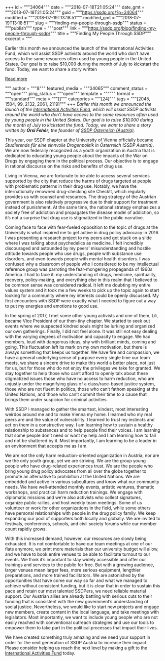 +++
id = """34064"""
date = """2018-07-18T21:05:24"""
date_gmt = """2018-07-18T21:05:24"""
guid = """https://ssdp.org/?p=34064"""
modified = """2018-07-19T13:18:51"""
modified_gmt = """2018-07-19T13:18:51"""
slug = """finding-my-people-through-ssdp"""
status = """publish"""
type = """post"""
link = """https://ssdp.org/blog/finding-my-people-through-ssdp/"""
title = """Finding My People Through SSDP"""
excerpt = """<p>Earlier this month we announced the launch of the International Activities Fund, which will assist SSDP activists around the world who don’t have access to the same resources often used by young people in the United States. Our goal is to raise $10,000 during the month of July to kickstart the fund. Today, we want to share a story written</p>
<div class="h10"></div>
<p><a class="more-link2 flat" href="https://ssdp.org/blog/finding-my-people-through-ssdp/">Read more</a></p>
"""
author = """8"""
featured_media = """34065"""
comment_status = """open"""
ping_status = """open"""
template = """"""
format = """standard"""
meta = """[]"""
categories = """[24]"""
tags = """[2045, 1504, 99, 2132, 2061, 2119]"""
+++
<em><span style="font-weight: 400;">Earlier this month we announced the launch of the </span><a href="https://ssdp.org/iaf"><span style="font-weight: 400;">International Activities Fund</span></a><span style="font-weight: 400;">, which will assist SSDP activists around the world who don’t have access to the same resources often used by young people in the United States. Our goal is to raise $10,000 during the month of July to kickstart the fund. Today, we want to share a story written by <strong>Orsi Fehér</strong>, the founder of </span><a href="https://www.facebook.com/ssdpaustria/"><span style="font-weight: 400;">SSDP Österreich</span> <span style="font-weight: 400;">(Austria)</span></a><span style="font-weight: 400;">.</span></em>

<span style="font-weight: 400;">This year, our SSDP chapter at the University of Vienna officially became</span><i><span style="font-weight: 400;"> Studierende für eine sinnvolle Drogenpolitik in Österreich</span></i> <i><span style="font-weight: 400;">(SSDP Austria)</span></i><span style="font-weight: 400;">. We are now federally recognized as a youth organization in Austria that is dedicated to educating young people about the impacts of the War on Drugs by engaging them in the political process. Our objective is to engage in rational discourse on the risks and benefits of drug use.</span>

<span style="font-weight: 400;">Living in Vienna, we are fortunate to be able to access several services supported by the city that reduce the harms of drugs targeted at people with problematic patterns in their drug use. Notably, we have the internationally renowned drug-checking site Check!t, which regularly provides us with counsel and resources. The drug strategy of the Austrian government is also relatively progressive due to their support for treatment instead of punishment. At the same time, the national strategy emphasizes a society free of addiction and propagates the disease model of addiction, so it’s not a surprise that drug use is stigmatized in the public narrative. </span>

<span style="font-weight: 400;">Coming face to face with fear-fueled opposition to the topic of drugs at the University is what inspired me to get active in drug policy advocacy in 2016. I was presenting a research project to my peers and got stuck on a slide where I was talking about psychedelics as medicine. I felt incredibly discouraged and astounded by my peers’ misunderstanding and hostile attitude towards people who use drugs, people with substance use disorders, and even towards people with mental health disorders. I was confused why a classroom of people who I considered to be my intellectual reference group was parroting the fear-mongering propaganda of 1960s America. I had to face it: my understanding of drugs, medicine, spirituality, recovery, policy-making, and everything else in this realm that I believed to be common sense was considered radical. It left me doubting my entire values system and it took me a few weeks to pick up the topic again to start looking for a community where my interests could be openly discussed. My first encounters with SSDP were exactly what I needed to figure out a way to put my energies and emotions to good use. </span>

<span style="font-weight: 400;">In the spring of 2017, I met some other young activists and one of them, Lili, became Vice President of our then-tiny chapter. We started to seek out events where we suspected kindred souls might be lurking and organized our own gatherings. Finally, I did not feel alone. It was still not easy dealing with the varying degrees of motivation and capacity to engage. We had members, loud with dangerous ideas, shy with brilliant minds, coming and going. This fluctuation left its mark on my own motivation, but there is always something that keeps us together. We have fire and compassion, we have a general underlying sense of purpose every single time our team meets, we share a sincere drive to make this world a better place, not just for us, but for those who do not enjoy the privileges we take for granted. We stay together to help those who can’t afford to openly talk about these stigmatized issues those who have no access to harm reduction, who are unjustly under the magnifying glass of a class/race-based justice system, those who are not fluent in politics, those who can’t fathom speaking at the United Nations, and those who can’t commit their time to a cause that brings them under suspicion for criminal activities.</span>

<span style="font-weight: 400;">With SSDP I managed to gather the smartest, kindest, most interesting weirdos around me and to make Vienna my home. I learned who my real peers are and the value of vulnerability. I learned to trust my instincts and act on them in a constructive way. I am learning how to sustain a healthy relationship to substances and to help people find their voices. I am learning that some people don’t need or want my help and I am learning how to fail and not be shattered by it. Most importantly, I am learning to be a leader in an environment that accepts me as I am.</span>

<span style="font-weight: 400;">We are not the only harm reduction-oriented organization in Austria, nor are we the only youth group, yet we are striving. We are the group young people who have drug-related experiences trust. We are the people who bring young drug policy advocates from all over the globe together to promote an alternative to prohibition at the United Nations. We are embedded and active in various subcultures and know what our community needs. We have well-attended monthly events, artistic ventures, thematic workshops, and practical harm reduction trainings. We engage with diplomatic missions and we’re also activists who collect signatures, organize public rallies, and host weekly team meetings. Some of us volunteer or work for other organizations in the field, while some others have personal relationships with people in the drug policy family. We keep expanding our pool of supporters both locally and globally. We are invited to festivals, conferences, schools, and civil society forums while our member count rapidly grows. </span>

<span style="font-weight: 400;">With this increased demand, however, our resources are slowly being exhausted. It is not comfortable to have our team meetings at one of our flats anymore, we print more materials than our university budget will allow, and we have to book entire venues to be able to facilitate turnout to our events. We think it’s important to stay widely accessible and offer our trainings and services to the public for free. But with a growing audience, larger venues mean larger fees, more serious equipment, lengthier preparations, and more trained facilitators. We are astonished by the opportunities that have come our way so far and what we managed to achieve without consistent funding, but it is clear that in order to sustain this pace and retain our most talented SSDPers, we need reliable material support. Our Austrian allies are already battling with serious cuts to their funding that is consistent with the new government’s understanding of social justice. Nevertheless, we would like to start new projects and engage new members, create content in the local language, and take meetings with legislators. Most importantly, we want to include young people who are not easily reached with conventional outreach strategies and use our tools to empower them to take part in the political processes that impact their lives. </span>

<span style="font-weight: 400;">We have created something truly amazing and we need your support in order for the next generation of SSDP Austria to increase their impact. Please consider helping us reach the next level by making a gift to the </span><a href="http://www.ssdp.org/iaf"><span style="font-weight: 400;">International Activities Fund</span></a><span style="font-weight: 400;"> today.</span>
